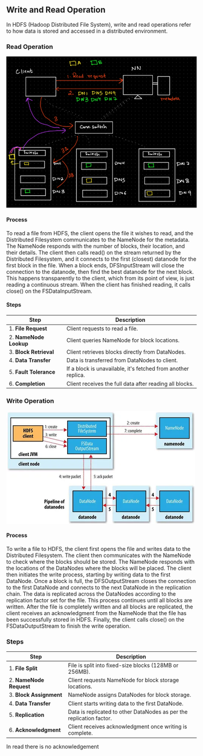 ## Write and Read Operation
In HDFS (Hadoop Distributed File System), write and read operations refer to how data is stored and accessed in a distributed environment.

### Read Operation
![alt text](Images/Read.png)

#### Process
To read a file from HDFS, the client opens the file it wishes to read, and the Distributed Filesystem communicates to the NameNode for the metadata. The NameNode responds with the number of blocks, their location, and their details. The client then calls read() on the stream returned by the Distributed Filesystem, and it connects to the first (closest) datanode for the first block in the file. When a block ends, DFSInputStream will close the connection to the datanode, then find the best datanode for the next block. This happens transparently to the client, which from its point of view, is just reading a continuous stream. When the client has finished reading, it calls close() on the FSDataInputStream.

#### Steps
| Step                    | Description                                                   |
|-------------------------|---------------------------------------------------------------|
| 1. **File Request**      | Client requests to read a file.                               |
| 2. **NameNode Lookup**   | Client queries NameNode for block locations.                 |
| 3. **Block Retrieval**   | Client retrieves blocks directly from DataNodes.             |
| 4. **Data Transfer**     | Data is transferred from DataNodes to client.                |
| 5. **Fault Tolerance**   | If a block is unavailable, it's fetched from another replica. |
| 6. **Completion**        | Client receives the full data after reading all blocks.      |

### Write Operation
![alt text](Images/Write%20Op.png)

#### Process
To write a file to HDFS, the client first opens the file and writes data to the Distributed Filesystem. The client then communicates with the NameNode to check where the blocks should be stored. The NameNode responds with the locations of the DataNodes where the blocks will be placed. The client then initiates the write process, starting by writing data to the first DataNode. Once a block is full, the DFSOutputStream closes the connection to the first DataNode and connects to the next DataNode in the replication chain. The data is replicated across the DataNodes according to the replication factor set for the file. This process continues until all blocks are written. After the file is completely written and all blocks are replicated, the client receives an acknowledgment from the NameNode that the file has been successfully stored in HDFS. Finally, the client calls close() on the FSDataOutputStream to finish the write operation.

### Steps
| Step                    | Description                                                   |
|-------------------------|---------------------------------------------------------------|
| 1. **File Split**        | File is split into fixed-size blocks (128MB or 256MB).        |
| 2. **NameNode Request**  | Client requests NameNode for block storage locations.         |
| 3. **Block Assignment**  | NameNode assigns DataNodes for block storage.                |
| 4. **Data Transfer**     | Client starts writing data to the first DataNode.             |
| 5. **Replication**       | Data is replicated to other DataNodes as per the replication factor. |
| 6. **Acknowledgment**    | Client receives acknowledgment once writing is complete.     |

In read there is no acknowledgement

